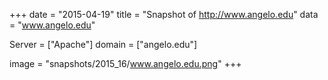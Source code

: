 
+++
date = "2015-04-19"
title = "Snapshot of http://www.angelo.edu"
data = "www.angelo.edu"

Server = ["Apache"]
domain = ["angelo.edu"]

  image = "snapshots/2015_16/www.angelo.edu.png"
+++
#

